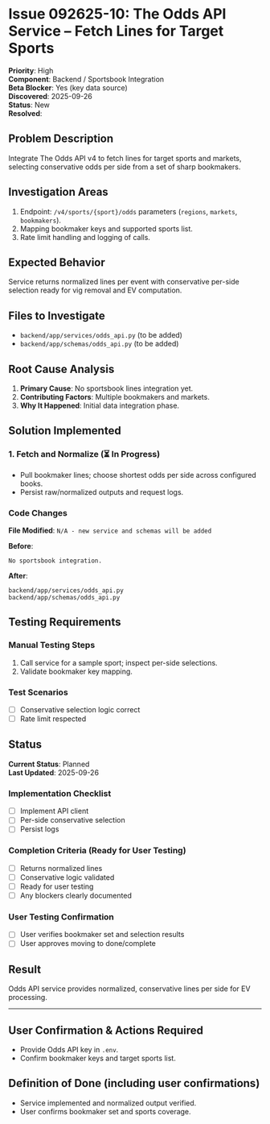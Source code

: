 # Issue 092625-10: The Odds API Service – Fetch Lines for Target Sports

**Priority**: High  
**Component**: Backend / Sportsbook Integration  
**Beta Blocker**: Yes (key data source)  
**Discovered**: 2025-09-26  
**Status**: New  
**Resolved**: 

## Problem Description

Integrate The Odds API v4 to fetch lines for target sports and markets, selecting conservative odds per side from a set of sharp bookmakers.

## Investigation Areas

1. Endpoint: `/v4/sports/{sport}/odds` parameters (`regions`, `markets`, `bookmakers`).  
2. Mapping bookmaker keys and supported sports list.  
3. Rate limit handling and logging of calls.  

## Expected Behavior

Service returns normalized lines per event with conservative per-side selection ready for vig removal and EV computation.

## Files to Investigate

- `backend/app/services/odds_api.py` (to be added)  
- `backend/app/schemas/odds_api.py` (to be added)  

## Root Cause Analysis

1. **Primary Cause**: No sportsbook lines integration yet.  
2. **Contributing Factors**: Multiple bookmakers and markets.  
3. **Why It Happened**: Initial data integration phase.  

## Solution Implemented

### 1. Fetch and Normalize (⏳ In Progress)
- Pull bookmaker lines; choose shortest odds per side across configured books.  
- Persist raw/normalized outputs and request logs.  

### Code Changes

**File Modified**: `N/A - new service and schemas will be added`

**Before**:
```text
No sportsbook integration.
```

**After**:
```text
backend/app/services/odds_api.py
backend/app/schemas/odds_api.py
```

## Testing Requirements

### Manual Testing Steps
1. Call service for a sample sport; inspect per-side selections.  
2. Validate bookmaker key mapping.  

### Test Scenarios
- [ ] Conservative selection logic correct  
- [ ] Rate limit respected  

## Status

**Current Status**: Planned  
**Last Updated**: 2025-09-26

### Implementation Checklist
- [ ] Implement API client  
- [ ] Per-side conservative selection  
- [ ] Persist logs  

### Completion Criteria (Ready for User Testing)
- [ ] Returns normalized lines  
- [ ] Conservative logic validated  
- [ ] Ready for user testing  
- [ ] Any blockers clearly documented  

### User Testing Confirmation
- [ ] User verifies bookmaker set and selection results  
- [ ] User approves moving to done/complete  

## Result

Odds API service provides normalized, conservative lines per side for EV processing.

---

## User Confirmation & Actions Required

- Provide Odds API key in `.env`.  
- Confirm bookmaker keys and target sports list.  

## Definition of Done (including user confirmations)

- Service implemented and normalized output verified.  
- User confirms bookmaker set and sports coverage.
